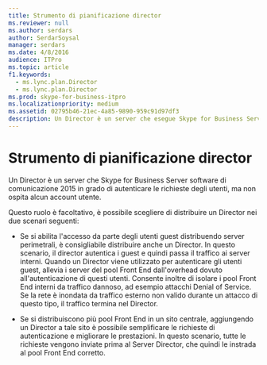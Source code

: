 ```yaml
---
title: Strumento di pianificazione director
ms.reviewer: null
ms.author: serdars
author: SerdarSoysal
manager: serdars
ms.date: 4/8/2016
audience: ITPro
ms.topic: article
f1.keywords:
  - ms.lync.plan.Director
  - ms.lync.plan.Director
ms.prod: skype-for-business-itpro
ms.localizationpriority: medium
ms.assetid: 02795b46-21ec-4a85-9890-959c91d97df3
description: Un Director è un server che esegue Skype for Business Server 2015 communications software che può autenticare le richieste degli utenti ma non ospita alcun account utente.
---
```


# <a name="director-planning-tool"></a>Strumento di pianificazione director
 
Un Director è un server che Skype for Business Server software di comunicazione 2015 in grado di autenticare le richieste degli utenti, ma non ospita alcun account utente. 
  
Questo ruolo è facoltativo, è possibile scegliere di distribuire un Director nei due scenari seguenti:
  
- Se si abilita l'accesso da parte degli utenti guest distribuendo server perimetrali, è consigliabile distribuire anche un Director. In questo scenario, il director autentica i guest e quindi passa il traffico ai server interni. Quando un Director viene utilizzato per autenticare gli utenti guest, allevia i server del pool Front End dall'overhead dovuto all'autenticazione di questi utenti. Consente inoltre di isolare i pool Front End interni da traffico dannoso, ad esempio attacchi Denial of Service. Se la rete è inondata da traffico esterno non valido durante un attacco di questo tipo, il traffico termina nel Director.
    
- Se si distribuiscono più pool Front End in un sito centrale, aggiungendo un Director a tale sito è possibile semplificare le richieste di autenticazione e migliorare le prestazioni. In questo scenario, tutte le richieste vengono inviate prima al Server Director, che quindi le instrada al pool Front End corretto.
    

